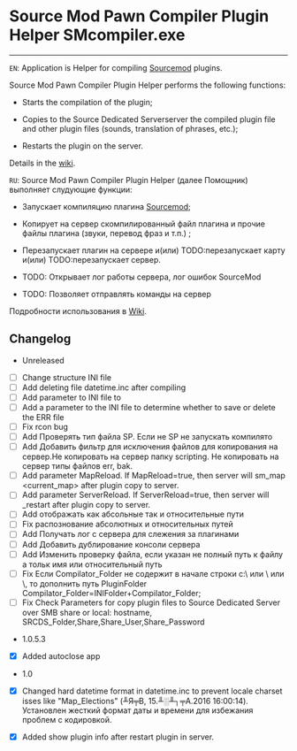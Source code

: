 # Source Mod Pawn Compiler Plugin Helper SMcompiler.exe
---
```EN```: Application is Helper for compiling [Sourcemod](https://www.sourcemod.net) plugins.

Source Mod Pawn Compiler Plugin Helper performs the following functions:
  
- Starts the compilation of the plugin;

- Copies to the Source Dedicated Serverserver the compiled plugin file and other plugin files (sounds, translation of phrases, etc.);

- Restarts the plugin on the server.

Details in the [wiki](https://github.com/k64t34/SourceModPawnCompilerPluginHelper/wiki).

```RU```: Source Mod Pawn Compiler Plugin Helper (далее Помощник) выполняет слудующие функции: 
- Запускает компиляцию плагина [Sourcemod](https://www.sourcemod.net);

- Копирует на сервер скомпилированный файл плагина и прочие файлы плагина (звуки, перевод фраз и т.п.) ;

- Перезапускает плагин на сервере и(или) TODO:перезапускает карту и(или) TODO:перезапускает сервер.

- TODO: Открывает лог работы сервера, лог ошибок SourceMod

- TODO: Позволяет отправлять команды на сервер

Подробности использования в [Wiki](https://github.com/k64t34/SourceModPawnCompilerPluginHelper/wiki).

## Changelog 
* Unreleased 
- [ ] Change structure INI file
- [ ] Add deleting file  datetime.inc after compiling
- [ ] Add parameter to INI file to 
- [ ] Add a parameter to the INI file to determine whether to save or delete the ERR file
- [ ] Fix rcon bug
- [ ] Add Проверять тип файла SP. Если не SP не запускать компилято
- [ ] Add Добавить фильтр для исключения файлов для копирования на сервер.Не копировать на сервер папку scripting. Не копировать на сервер типы файлов err, bak.
- [ ] Add parameter MapReload. If MapReload=true, then server will sm_map <current_map> after plugin copy to server.
- [ ] Add parameter ServerReload. If ServerReload=true, then server will _restart after plugin copy to server. 
- [ ] Add отображать как абсольные так и относительные пути
- [ ] Fix распознование абсолютных и относительных путей 
- [ ] Add Получать лог с сервера для слежения за плагинами 
- [ ] Add Добавить дублирование консоли сервера
- [ ] Add Изменить проверку файла, если указан не полный путь к файлу а тольк имя или относительный путь
- [ ] Fix Если Compilator_Folder не содержит в начале строки с:\ или \ или \\, то дополнить путь PluginFolder	Compilator_Folder=INIFolder+Compilator_Folder;
- [ ] Fix Check Parameters for copy plugin files to Source Dedicated Server over SMB share or local: hostname, SRCDS_Folder,Share,Share_User,Share_Password
* 1.0.5.3  
- [x] Added autoclose app 
* 1.0
- [x] Changed hard datetime format in datetime.inc to prevent locale charset isses  like "Map_Elections" (╨Я╤В, 15.╨░╨┐╤А.2016 16:00:14).  
    Установлен жесткий формат даты и времени для избежания проблем с кодировкой.
- [x] Added show plugin info after restart plugin in server.

